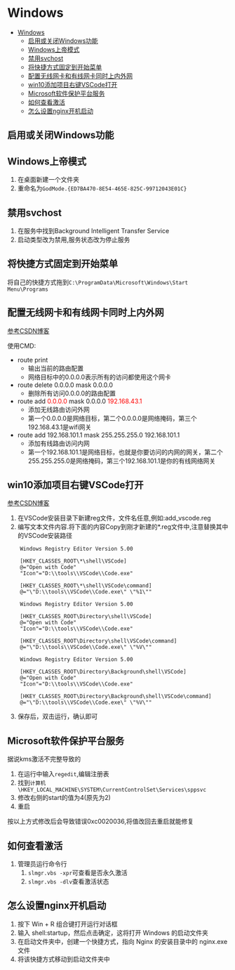 # Windows

- [Windows](#windows)
	- [启用或关闭Windows功能](#启用或关闭windows功能)
	- [Windows上帝模式](#windows上帝模式)
	- [禁用svchost](#禁用svchost)
	- [将快捷方式固定到开始菜单](#将快捷方式固定到开始菜单)
	- [配置无线网卡和有线网卡同时上内外网](#配置无线网卡和有线网卡同时上内外网)
	- [win10添加项目右键VSCode打开](#win10添加项目右键vscode打开)
	- [Microsoft软件保护平台服务](#microsoft软件保护平台服务)
	- [如何查看激活](#如何查看激活)
	- [怎么设置nginx开机启动](#怎么设置nginx开机启动)

## 启用或关闭Windows功能


## Windows上帝模式

1. 在桌面新建一个文件夹
2. 重命名为`GodMode.{ED7BA470-8E54-465E-825C-99712043E01C}`


## 禁用svchost

1. 在服务中找到Background Intelligent Transfer Service
2. 启动类型改为禁用,服务状态改为停止服务


## 将快捷方式固定到开始菜单

将自己的快捷方式拖到``C:\ProgramData\Microsoft\Windows\Start Menu\Programs``


## 配置无线网卡和有线网卡同时上内外网
[参考CSDN博客](https://blog.csdn.net/qq_33819574/article/details/81026539)

使用CMD:

- route print
    - 输出当前的路由配置
    - 网络目标中的0.0.0.0表示所有的访问都使用这个网卡
- route delete 0.0.0.0 mask 0.0.0.0
    + 删除所有访问0.0.0.0的路由配置
- route add <font color="red">0.0.0.0</font> mask 0.0.0.0 <font color="red">192.168.43.1</font>
    + 添加无线路由访问外网
    + 第一个0.0.0.0是网络目标，第二个0.0.0.0是网络掩码，第三个192.168.43.1是wifi网关
- route add 192.168.101.1 mask 255.255.255.0 192.168.101.1 
    + 添加有线路由访问内网
    + 第一个192.168.101.1是网络目标，也就是你要访问的内网的网关，第二个255.255.255.0是网络掩码，第三个192.168.101.1是你的有线网络网关

## win10添加项目右键VSCode打开

[参考CSDN博客](https://blog.csdn.net/qq_31424825/article/details/84325084)

1. 在VSCode安装目录下新建reg文件，文件名任意,例如:add_vscode.reg
2. 编写文本文件内容.将下面的内容Copy到刚才新建的*.reg文件中,注意替换其中的VSCode安装路径
```reg
	Windows Registry Editor Version 5.00
	
	[HKEY_CLASSES_ROOT\*\shell\VSCode]
	@="Open with Code"
	"Icon"="D:\\tools\\VSCode\\Code.exe"
	
	[HKEY_CLASSES_ROOT\*\shell\VSCode\command]
	@="\"D:\\tools\\VSCode\\Code.exe\" \"%1\""
	
	Windows Registry Editor Version 5.00
	
	[HKEY_CLASSES_ROOT\Directory\shell\VSCode]
	@="Open with Code"
	"Icon"="D:\\tools\\VSCode\\Code.exe"
	
	[HKEY_CLASSES_ROOT\Directory\shell\VSCode\command]
	@="\"D:\\tools\\VSCode\\Code.exe\" \"%V\""
	
	Windows Registry Editor Version 5.00
	
	[HKEY_CLASSES_ROOT\Directory\Background\shell\VSCode]
	@="Open with Code"
	"Icon"="D:\\tools\\VSCode\\Code.exe"
	
	[HKEY_CLASSES_ROOT\Directory\Background\shell\VSCode\command]
	@="\"D:\\tools\\VSCode\\Code.exe\" \"%V\"" 
```
3. 保存后，双击运行，确认即可

## Microsoft软件保护平台服务

据说kms激活不完整导致的

1. 在运行中输入`regedit`,编辑注册表
2. 找到`计算机\HKEY_LOCAL_MACHINE\SYSTEM\CurrentControlSet\Services\sppsvc`
3. 修改右侧的start的值为4(原先为2)
4. 重启

按以上方式修改后会导致错误0xc0020036,将值改回去重启就能修复

## 如何查看激活

1. 管理员运行命令行
   1. `slmgr.vbs -xpr`可查看是否永久激活
   2. `slmgr.vbs -dlv`查看激活状态

## 怎么设置nginx开机启动

1. 按下 Win + R 组合键打开运行对话框
2. 输入 shell:startup，然后点击确定，这将打开 Windows 的启动文件夹
3. 在启动文件夹中，创建一个快捷方式，指向 Nginx 的安装目录中的 nginx.exe 文件
4. 将该快捷方式移动到启动文件夹中